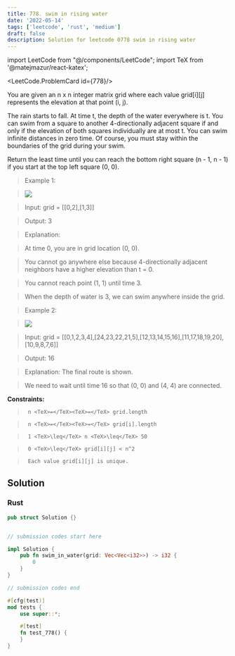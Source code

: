 ```yaml
---
title: 778. swim in rising water
date: '2022-05-14'
tags: ['leetcode', 'rust', 'medium']
draft: false
description: Solution for leetcode 0778 swim in rising water
---
```

import LeetCode from "@/components/LeetCode";
import TeX from '@matejmazur/react-katex';

<LeetCode.ProblemCard id={778}/>
 

  You are given an n x n integer matrix grid where each value grid[i][j] represents the elevation at that point (i, j).

  The rain starts to fall. At time t, the depth of the water everywhere is t. You can swim from a square to another 4-directionally adjacent square if and only if the elevation of both squares individually are at most t. You can swim infinite distances in zero time. Of course, you must stay within the boundaries of the grid during your swim.

  Return the least time until you can reach the bottom right square (n - 1, n - 1) if you start at the top left square (0, 0).

   

 >   Example 1:

 >   ![](https://assets.leetcode.com/uploads/2021/06/29/swim1-grid.jpg)

 >   Input: grid <TeX>=</TeX> [[0,2],[1,3]]

 >   Output: 3

 >   Explanation:

 >   At time 0, you are in grid location (0, 0).

 >   You cannot go anywhere else because 4-directionally adjacent neighbors have a higher elevation than t <TeX>=</TeX> 0.

 >   You cannot reach point (1, 1) until time 3.

 >   When the depth of water is 3, we can swim anywhere inside the grid.

  

 >   Example 2:

 >   ![](https://assets.leetcode.com/uploads/2021/06/29/swim2-grid-1.jpg)

 >   Input: grid <TeX>=</TeX> [[0,1,2,3,4],[24,23,22,21,5],[12,13,14,15,16],[11,17,18,19,20],[10,9,8,7,6]]

 >   Output: 16

 >   Explanation: The final route is shown.

 >   We need to wait until time 16 so that (0, 0) and (4, 4) are connected.

  

   

  **Constraints:**

  

 >   	n <TeX>=</TeX><TeX>=</TeX> grid.length

 >   	n <TeX>=</TeX><TeX>=</TeX> grid[i].length

 >   	1 <TeX>\leq</TeX> n <TeX>\leq</TeX> 50

 >   	0 <TeX>\leq</TeX> grid[i][j] < n^2

 >   	Each value grid[i][j] is unique.


## Solution
### Rust
```rust
pub struct Solution {}


// submission codes start here

impl Solution {
    pub fn swim_in_water(grid: Vec<Vec<i32>>) -> i32 {
        0
    }
}

// submission codes end

#[cfg(test)]
mod tests {
    use super::*;

    #[test]
    fn test_778() {
    }
}

```
